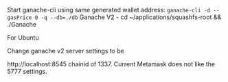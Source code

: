 Start ganache-cli using same generated wallet address: `ganache-cli -d --gasPrice 0 -q --db=./db`
Ganache V2 - cd ~/applications/squashfs-root && ./Ganache

For Ubuntu

Change ganache v2 server settings to be 

http://localhost:8545  chainid of 1337.  Current Metamask does not like the 5777 settings.